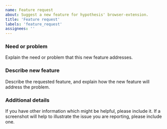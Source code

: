 ```yaml
---
name: Feature request
about: Suggest a new feature for hypothesis' browser-extension.
title: 'Feature request'
labels: 'feature_request'
assignees: ''
---
```


<!--
Thank you for requesting a feature for the Hypothesis browser-extension!

In order to make it easy for us to help you, please note the following:

1. Only report **feature_request** with the Hypothesis browser-extension here. If you want to
   file a bug report, please use the bug report template or contact our developer
   community here:

       https://groups.google.com/a/list.hypothes.is/forum/#!forum/dev

2. Be sure to check that the feature you're requesting isn't already reported. You
   can use the GitHub issues search box to help with this.

3. Fill out the information requested by the template below. If you can't supply
   all the information, don't worry, but do please use the template.
-->

### Need or problem

Explain the need or problem that this new feature addresses.

### Describe new feature

Describe the requested feature, and explain how the new feature will address the problem.

### Additional details

If you have other information which might be helpful, please include it. If a
screenshot will help to illustrate the issue you are reporting, please include
one.
